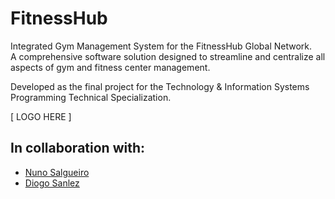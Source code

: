 # FitnessHub
Integrated Gym Management System for the FitnessHub Global Network.<br>
A comprehensive software solution designed to streamline and centralize all aspects of gym and fitness center management.<br>

Developed as the final project for the Technology & Information Systems Programming Technical Specialization.

[ LOGO HERE ]

## In collaboration with:
<ul>
<li><a href="https://github.com/nunosalg">Nuno Salgueiro</a></li>
<li><a href="https://github.com/dsanlez">Diogo Sanlez</a></li>
</ul>
